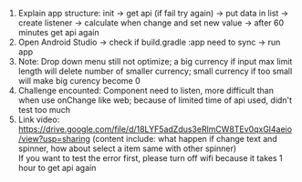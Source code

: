 1. Explain app structure:
   init -> get api (if fail try again) -> put data in list -> create listener -> calculate when change and set new value -> after 60 minutes get api again
2. Open Android Studio -> check if build.gradle :app need to sync -> run app
3. Note: Drop down menu still not optimize; a big currency if input max limit length will delete number of smaller currency; small currency if too small will make big curency become 0
4. Challenge encounted: Component need to listen, more difficult than when use onChange like web; because of limited time of api used, didn't test too much
5. Link video: https://drive.google.com/file/d/18LYF5adZdus3eRlmCW8TEv0qxGl4aeio/view?usp=sharing (content include: what happen if change text and spinner, how about select a item same with other spinner)  
If you want to test the error first, please turn off wifi because it takes 1 hour to get api again   
